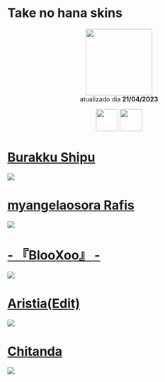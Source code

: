# Take no hana skins

<p align="center">
   <a href="https://osu.ppy.sh/users/3628613">
    <img src="https://a.ppy.sh/3628613"
         width="150"
         height "150">
   </a>
<br>
  atualizado dia
  <b> 21/04/2023 </b>
</p>
   <p align="center">
   <a href="https://twitter.com/rooivo">
  <img src="https://i.imgur.com/PUQ5uWf.png" 
       width="50" 
       height="50"></a>
  <a href="https://www.twitch.tv/takechan6">
  <img src="https://i.imgur.com/HM030lk.png" 
       width="50" 
       height="50"></a>
<br>
   </p>
   
# [Burakku Shipu](https://github.com/Yumiih/Skins/raw/main/takenohana/Burakku%20Shipu.osk)
[![](https://cdn.discordapp.com/attachments/1072350624835973161/1098793003482624051/screenshot405.jpg)](https://github.com/Yumiih/Skins/raw/main/takenohana/Burakku%20Shipu.osk)

# [myangelaosora Rafis](https://github.com/Yumiih/Skins/raw/main/takenohana/%23%20myangelaosora%20Rafis.osk)
[![](https://cdn.discordapp.com/attachments/1072350624835973161/1098793260920606742/screenshot130.jpg)](https://github.com/Yumiih/Skins/raw/main/takenohana/%23%20myangelaosora%20Rafis.osk)

# [- 『BlooXoo』 -](https://github.com/Yumiih/Skins/raw/main/takenohana/-%20%E3%80%8EBlooXoo%E3%80%8F%20-.osk)
[![](https://cdn.discordapp.com/attachments/1072350624835973161/1098795417648496681/screenshot133.jpg)](https://github.com/Yumiih/Skins/raw/main/takenohana/-%20%E3%80%8EBlooXoo%E3%80%8F%20-.osk)

# [Aristia(Edit)](https://github.com/Yumiih/Skins/raw/main/takenohana/Aristia(Edit).osk)
[![](https://cdn.discordapp.com/attachments/1052716407546183744/1098807111208669204/screenshot412.jpg)](https://github.com/Yumiih/Skins/raw/main/takenohana/Aristia(Edit).osk)

# [Chitanda](https://github.com/Yumiih/Skins/raw/main/takenohana/Chitanda.osk)
[![](https://media.discordapp.net/attachments/1052716407546183744/1098807111011541012/screenshot411.jpg?width=1191&height=670)](https://github.com/Yumiih/Skins/raw/main/takenohana/Chitanda.osk)
